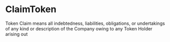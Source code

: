 # ClaimToken
Token Claim means all indebtedness, liabilities, obligations, or undertakings of any kind or description of the Company owing to any Token Holder arising out 
